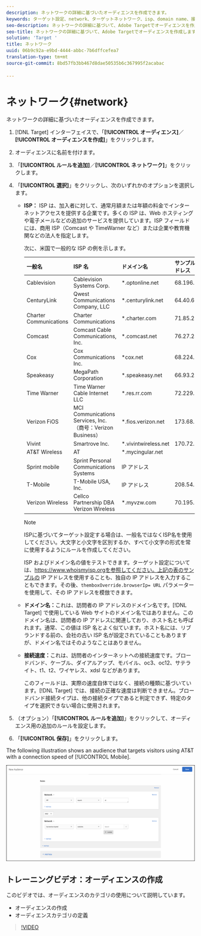 ```yaml
---
description: ネットワークの詳細に基づいたオーディエンスを作成できます。
keywords: ターゲット設定、network、ターゲットネットワーク、isp、domain name、接続速度、target isp、targetドメイン名、ターゲット接続速度
seo-description: ネットワークの詳細に基づいて、Adobe Targetでオーディエンスを作成できます。
seo-title: ネットワークの詳細に基づいて、Adobe Targetでオーディエンスを作成します。
solution: 'Target '
title: ネットワーク
uuid: 06b9c92a-e9bd-4444-abbc-7b6dffcefea7
translation-type: tm+mt
source-git-commit: 8bd57fb3bb467d8dae50535b6c367995f2acabac

---
```



# ネットワーク{#network}

ネットワークの詳細に基づいたオーディエンスを作成できます。

1. [!DNL Target] インターフェイスで、「**[!UICONTROL オーディエンス]**／**[!UICONTROL オーディエンスを作成]**」をクリックします。
1. オーディエンスに名前を付けます。
1. 「**[!UICONTROL ルールを追加]**／**[!UICONTROL ネットワーク]**」をクリックします。
1. 「**[!UICONTROL 選択]**」をクリックし、次のいずれかのオプションを選択します。

   * **ISP：** ISP は、加入者に対して、通常月額または年額の料金でインターネットアクセスを提供する企業です。多くの ISP は、Web ホスティングや電子メールなどの追加のサービスを提供しています。ISP フィールドには、商用 ISP（Comcast や TimeWarner など）または企業や教育機関などの法人を指定します。

      次に、米国で一般的な ISP の例を示します。

      | 一般名 | ISP 名 | ドメイン名 | サンプルの IP アドレス |
      |---|---|---|---|
      | Cablevision | Cablevision Systems Corp. | *.optonline.net | 68.196.130.239 |
      | CenturyLink | Qwest Communications Company, LLC | *.centurylink.net | 64.40.65.0 |
      | Charter Communications | Charter Communications | *.charter.com | 71.85.225.124 |
      | Comcast | Comcast Cable Communications, Inc. | *.comcast.net | 76.27.24.28 |
      | Cox | Cox Communications Inc. | *cox.net | 68.224.174.22 |
      | Speakeasy | MegaPath Corporation | *.speakeasy.net | 66.93.240.0 |
      | Time Warner | Time Warner Cable Internet LLC | *.res.rr.com | 72.229.28.185 |
      | Verizon FiOS | MCI Communications Services, Inc.（商号：Verizon Business） | *.fios.verizon.net | 173.68.112.34 |
      | Vivint | Smartrove Inc. | *.vivintwireless.net | 170.72.26.105 |
      | AT&amp;T Wireless | AT | *.mycingular.net |  |
      | Sprint mobile | Sprint Personal Communications Systems | IP アドレス |  |
      | T-Mobile | T-Mobile USA, Inc. | IP アドレス | 208.54.86.0 |
      | Verizon Wireless | Cellco Partnership DBA Verizon Wireless | *.myvzw.com | 70.195.74.199 |

      >[!NOTE]
      >
      >ISPに基づいてターゲット設定する場合は、一般名ではなくISP名を使用してください。大文字と小文字を区別するか、すべて小文字の形式を常に使用するようにルールを作成してください。

      ISP およびドメイン名の値をテストできます。ターゲット設定については、[](https://www.whoismyisp.org)https://www.whoismyisp.orgを参照してください。上記の表のサンプルの IP アドレスを使用することも、独自の IP アドレスを入力することもできます。その後、`themboxOverride.browserIp= URL` パラメーターを使用して、その IP アドレスを模倣できます。

   * **ドメイン名：**&#x200B;これは、訪問者の IP アドレスのドメイン名です。[!DNL Target] で使用している Web サイトのドメイン名ではありません。このドメイン名は、訪問者の IP アドレスに関連しており、ホスト名とも呼ばれます。通常、この値は ISP 名とよく似ています。ホスト名には、リブランドする前の、会社の古い ISP 名が設定されていることもありますが、ドメイン名ではそのようなことはありません。
   * **接続速度：**&#x200B;これは、訪問者のインターネットへの接続速度です。ブロードバンド、ケーブル、ダイアルアップ、モバイル、oc3、oc12、サテライト、t1、t2、ワイヤレス、xdsl などがあります。

      このフィールドは、実際の速度自体ではなく、接続の種類に基づいています。[!DNL Target] では、接続の正確な速度は判断できません。ブロードバンド接続タイプは、他の接続タイプであると判定できず、特定のタイプを選択できない場合に使用されます。

1. （オプション）「**[!UICONTROL ルールを追加]**」をクリックして、オーディエンス用の追加のルールを設定します。
1. 「**[!UICONTROL 保存]**」をクリックします。

The following illustration shows an audience that targets visitors using AT&amp;T with a connection speed of [!UICONTROL Mobile].

![ネットワークターゲット](assets/target_network.png)

## トレーニングビデオ：オーディエンスの作成

このビデオでは、オーディエンスのカテゴリの使用について説明しています。

* オーディエンスの作成
* オーディエンスカテゴリの定義

>[!VIDEO](https://video.tv.adobe.com/v/17392?captions=jpn)